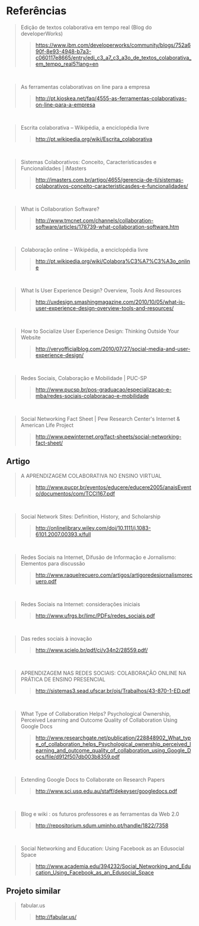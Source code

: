 # Referências


> Edição de textos colaborativa em tempo real (Blog do developerWorks)
> > https://www.ibm.com/developerworks/community/blogs/752a690f-8e93-4948-b7a3-c060117e8665/entry/edi_c3_a7_c3_a3o_de_textos_colaborativa_em_tempo_real5?lang=en

<br>

> As ferramentas colaborativas on line para a empresa
> > http://pt.kioskea.net/faq/4555-as-ferramentas-colaborativas-on-line-para-a-empresa

<br>

> Escrita colaborativa – Wikipédia, a enciclopédia livre
> > http://pt.wikipedia.org/wiki/Escrita_colaborativa

<br>

> Sistemas Colaborativos: Conceito, Característicasdes e Funcionalidades | iMasters
> > http://imasters.com.br/artigo/4655/gerencia-de-ti/sistemas-colaborativos-conceito-caracteristicasdes-e-funcionalidades/

<br>

> What is Collaboration Software?
> > http://www.tmcnet.com/channels/collaboration-software/articles/178739-what-collaboration-software.htm

<br>

> Colaboração online – Wikipédia, a enciclopédia livre
> > http://pt.wikipedia.org/wiki/Colabora%C3%A7%C3%A3o_online

<br>

> What Is User Experience Design? Overview, Tools And Resources
> > http://uxdesign.smashingmagazine.com/2010/10/05/what-is-user-experience-design-overview-tools-and-resources/

<br>

> How to Socialize User Experience Design: Thinking Outside Your Website
> > http://veryofficialblog.com/2010/07/27/social-media-and-user-experience-design/

<br>

> Redes Sociais, Colaboração e Mobilidade | PUC-SP
> > http://www.pucsp.br/pos-graduacao/especializacao-e-mba/redes-sociais-colaboracao-e-mobilidade

<br>

> Social Networking Fact Sheet | Pew Research Center&#039;s Internet &amp; American Life Project
> > http://www.pewinternet.org/fact-sheets/social-networking-fact-sheet/

## Artigo

> A APRENDIZAGEM COLABORATIVA NO ENSINO VIRTUAL
> > http://www.pucpr.br/eventos/educere/educere2005/anaisEvento/documentos/com/TCCI167.pdf

<br>

> Social Network Sites: Definition, History, and Scholarship
> > http://onlinelibrary.wiley.com/doi/10.1111/j.1083-6101.2007.00393.x/full

<br>

> Redes Sociais na Internet, Difusão de Informação e Jornalismo: Elementos para discussão
> > http://www.raquelrecuero.com/artigos/artigoredesjornalismorecuero.pdf

<br>

> Redes Sociais na Internet: considerações iniciais
> > http://www.ufrgs.br/limc/PDFs/redes_sociais.pdf

<br>

> Das redes sociais à inovação
> > http://www.scielo.br/pdf/ci/v34n2/28559.pdf/

<br>

> APRENDIZAGEM NAS REDES SOCIAIS: COLABORAÇÃO ONLINE NA PRÁTICA DE ENSINO PRESENCIAL
> > http://sistemas3.sead.ufscar.br/ojs/Trabalhos/43-870-1-ED.pdf

<br>

> What Type of Collaboration Helps? Psychological Ownership, Perceived Learning and Outcome Quality of Collaboration Using Google Docs
> > http://www.researchgate.net/publication/228848902_What_type_of_collaboration_helps_Psychological_ownership_perceived_learning_and_outcome_quality_of_collaboration_using_Google_Docs/file/d912f507db003b8359.pdf

<br>

> Extending Google Docs to Collaborate on Research Papers
> > http://www.sci.usq.edu.au/staff/dekeyser/googledocs.pdf

<br>

> Blog e wiki : os futuros professores e as ferramentas da Web 2.0
> > http://repositorium.sdum.uminho.pt/handle/1822/7358

<br>

> Social Networking and Education: Using Facebook as an Edusocial Space
> > http://www.academia.edu/394232/Social_Networking_and_Education_Using_Facebook_as_an_Edusocial_Space

## Projeto similar

> fabular.us
> > http://fabular.us/